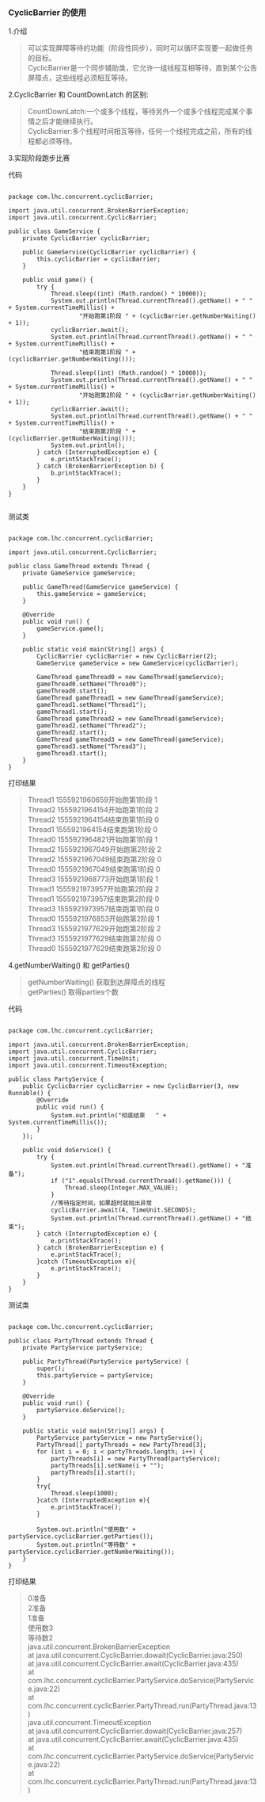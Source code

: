 ###   CyclicBarrier 的使用

1.介绍

> 可以实现屏障等待的功能（阶段性同步），同时可以循环实现要一起做任务的目标。   
CyclicBarrier是一个同步辅助类，它允许一组线程互相等待，直到某个公告屏障点，这些线程必须相互等待。

2.CyclicBarrier 和 CountDownLatch 的区别:
> CountDownLatch:一个或多个线程，等待另外一个或多个线程完成某个事情之后才能继续执行。   
CyclicBarrier:多个线程时间相互等待，任何一个线程完成之前，所有的线程都必须等待。    

3.实现阶段跑步比赛

代码

```

package com.lhc.concurrent.cyclicBarrier;

import java.util.concurrent.BrokenBarrierException;
import java.util.concurrent.CyclicBarrier;

public class GameService {
    private CyclicBarrier cyclicBarrier;

    public GameService(CyclicBarrier cyclicBarrier) {
        this.cyclicBarrier = cyclicBarrier;
    }

    public void game() {
        try {
            Thread.sleep((int) (Math.random() * 10000));
            System.out.println(Thread.currentThread().getName() + " " + System.currentTimeMillis() +
                    "开始跑第1阶段 " + (cyclicBarrier.getNumberWaiting() + 1));
            cyclicBarrier.await();
            System.out.println(Thread.currentThread().getName() + " " + System.currentTimeMillis() +
                    "结束跑第1阶段 " + (cyclicBarrier.getNumberWaiting()));

            Thread.sleep((int) (Math.random() * 10000));
            System.out.println(Thread.currentThread().getName() + " " + System.currentTimeMillis() +
                    "开始跑第2阶段 " + (cyclicBarrier.getNumberWaiting() + 1));
            cyclicBarrier.await();
            System.out.println(Thread.currentThread().getName() + " " + System.currentTimeMillis() +
                    "结束跑第2阶段 " + (cyclicBarrier.getNumberWaiting()));
            System.out.println();
        } catch (InterruptedException e) {
            e.printStackTrace();
        } catch (BrokenBarrierException b) {
            b.printStackTrace();
        }
    }
}


```

测试类

```

package com.lhc.concurrent.cyclicBarrier;

import java.util.concurrent.CyclicBarrier;

public class GameThread extends Thread {
    private GameService gameService;

    public GameThread(GameService gameService) {
        this.gameService = gameService;
    }

    @Override
    public void run() {
        gameService.game();
    }

    public static void main(String[] args) {
        CyclicBarrier cyclicBarrier = new CyclicBarrier(2);
        GameService gameService = new GameService(cyclicBarrier);

        GameThread gameThread0 = new GameThread(gameService);
        gameThread0.setName("Thread0");
        gameThread0.start();
        GameThread gameThread1 = new GameThread(gameService);
        gameThread1.setName("Thread1");
        gameThread1.start();
        GameThread gameThread2 = new GameThread(gameService);
        gameThread2.setName("Thread2");
        gameThread2.start();
        GameThread gameThread3 = new GameThread(gameService);
        gameThread3.setName("Thread3");
        gameThread3.start();
    }
}

```

打印结果

> Thread1 1555921960659开始跑第1阶段 1   
  Thread2 1555921964154开始跑第1阶段 2   
  Thread2 1555921964154结束跑第1阶段 0   
  Thread1 1555921964154结束跑第1阶段 0   
  Thread0 1555921964821开始跑第1阶段 1   
  Thread2 1555921967049开始跑第2阶段 2   
  Thread2 1555921967049结束跑第2阶段 0   
  Thread0 1555921967049结束跑第1阶段 0   
  Thread3 1555921968773开始跑第1阶段 1   
  Thread1 1555921973957开始跑第2阶段 2   
  Thread1 1555921973957结束跑第2阶段 0   
  Thread3 1555921973957结束跑第1阶段 0   
  Thread0 1555921976853开始跑第2阶段 1   
  Thread3 1555921977629开始跑第2阶段 2   
  Thread3 1555921977629结束跑第2阶段 0   
  Thread0 1555921977629结束跑第2阶段 0   
  
4.getNumberWaiting() 和 getParties()
> getNumberWaiting() 获取到达屏障点的线程   
getParties() 取得parties个数

代码

```

package com.lhc.concurrent.cyclicBarrier;

import java.util.concurrent.BrokenBarrierException;
import java.util.concurrent.CyclicBarrier;
import java.util.concurrent.TimeUnit;
import java.util.concurrent.TimeoutException;

public class PartyService {
    public CyclicBarrier cyclicBarrier = new CyclicBarrier(3, new Runnable() {
        @Override
        public void run() {
            System.out.println("彻底结束   " + System.currentTimeMillis());
        }
    });

    public void doService() {
        try {
            System.out.println(Thread.currentThread().getName() + "准备");
            if ("1".equals(Thread.currentThread().getName())) {
                Thread.sleep(Integer.MAX_VALUE);
            }
            //等待指定时间，如果超时就抛出异常
            cyclicBarrier.await(4, TimeUnit.SECONDS);
            System.out.println(Thread.currentThread().getName() + "结束");
        } catch (InterruptedException e) {
            e.printStackTrace();
        } catch (BrokenBarrierException e) {
            e.printStackTrace();
        }catch (TimeoutException e){
            e.printStackTrace();
        }
    }
}

```

测试类

```

package com.lhc.concurrent.cyclicBarrier;

public class PartyThread extends Thread {
    private PartyService partyService;

    public PartyThread(PartyService partyService) {
        super();
        this.partyService = partyService;
    }

    @Override
    public void run() {
        partyService.doService();
    }

    public static void main(String[] args) {
        PartyService partyService = new PartyService();
        PartyThread[] partyThreads = new PartyThread[3];
        for (int i = 0; i < partyThreads.length; i++) {
            partyThreads[i] = new PartyThread(partyService);
            partyThreads[i].setName(i + "");
            partyThreads[i].start();
        }
        try{
            Thread.sleep(1000);
        }catch (InterruptedException e){
            e.printStackTrace();
        }

        System.out.println("使用数" + partyService.cyclicBarrier.getParties());
        System.out.println("等待数" + partyService.cyclicBarrier.getNumberWaiting());
    }
}

```

打印结果

> 0准备   
  2准备   
  1准备   
  使用数3   
  等待数2   
  java.util.concurrent.BrokenBarrierException   
    at java.util.concurrent.CyclicBarrier.dowait(CyclicBarrier.java:250)   
  	at java.util.concurrent.CyclicBarrier.await(CyclicBarrier.java:435)   
  	at com.lhc.concurrent.cyclicBarrier.PartyService.doService(PartyService.java:22)   
  	at com.lhc.concurrent.cyclicBarrier.PartyThread.run(PartyThread.java:13)   
  java.util.concurrent.TimeoutException   
  	at java.util.concurrent.CyclicBarrier.dowait(CyclicBarrier.java:257)   
  	at java.util.concurrent.CyclicBarrier.await(CyclicBarrier.java:435)   
  	at com.lhc.concurrent.cyclicBarrier.PartyService.doService(PartyService.java:22)   
  	at com.lhc.concurrent.cyclicBarrier.PartyThread.run(PartyThread.java:13)   
